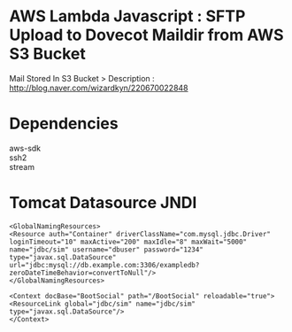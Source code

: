 # AWS Lambda Javascript : SFTP Upload to Dovecot Maildir from AWS S3 Bucket
Mail Stored In S3 Bucket > 
Description : http://blog.naver.com/wizardkyn/220670022848

# Dependencies
aws-sdk<br>
ssh2<br>
stream<br>

# Tomcat Datasource JNDI
```
<GlobalNamingResources>
<Resource auth="Container" driverClassName="com.mysql.jdbc.Driver" 
loginTimeout="10" maxActive="200" maxIdle="8" maxWait="5000" 
name="jdbc/sim" username="dbuser" password="1234" 
type="javax.sql.DataSource"
url="jdbc:mysql://db.example.com:3306/exampledb?zeroDateTimeBehavior=convertToNull"/>      
</GlobalNamingResources>

<Context docBase="BootSocial" path="/BootSocial" reloadable="true">
<ResourceLink global="jdbc/sim" name="jdbc/sim" type="javax.sql.DataSource"/>
</Context>
```